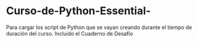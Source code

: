 # Curso-de-Python-Essential-
Para cargar los script de Python que se vayan creando durante el tiempo de duración del curso.
Incluido el Cuaderno de Desafío

